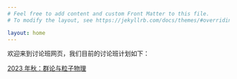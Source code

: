 ```yaml
---
# Feel free to add content and custom Front Matter to this file.
# To modify the layout, see https://jekyllrb.com/docs/themes/#overriding-theme-defaults

layout: home
---
```

欢迎来到讨论班网页，我们目前的讨论班计划如下：

[2023 年秋：群论与粒子物理](https://fdu-imp-undergrad-seminar.github.io/2023/%E7%A7%8B%E8%AE%A8%E8%AE%BA%E7%8F%AD/2023/08/19/Tentative-Syllabus.html)
